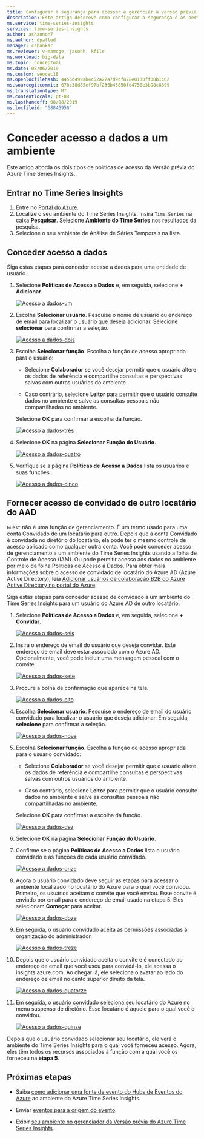 ```yaml
---
title: Configurar a segurança para acessar e gerenciar a versão prévia do Azure Time Series Insights | Microsoft Docs
description: Este artigo descreve como configurar a segurança e as permissões como políticas de gerenciamento de acesso e políticas de acesso a dados para proteger a Versão prévia do Azure Time Series Insights.
ms.service: time-series-insights
services: time-series-insights
author: ashannon7
ms.author: dpalled
manager: cshankar
ms.reviewer: v-mamcge, jasonh, kfile
ms.workload: big-data
ms.topic: conceptual
ms.date: 08/06/2019
ms.custom: seodec18
ms.openlocfilehash: 4455d499ab4c52a27a7d9cf878e8130ff38b1c62
ms.sourcegitcommit: 670c38d85ef97bf236b45850fd4750e3b98c8899
ms.translationtype: MT
ms.contentlocale: pt-BR
ms.lasthandoff: 08/08/2019
ms.locfileid: "68846956"
---
```

# <a name="grant-data-access-to-an-environment"></a>Conceder acesso a dados a um ambiente

Este artigo aborda os dois tipos de políticas de acesso da Versão prévia do Azure Time Series Insights.

## <a name="sign-in-to-time-series-insights"></a>Entrar no Time Series Insights

1. Entre no [Portal do Azure](https://portal.azure.com/).
1. Localize o seu ambiente do Time Series Insights. Insira `Time Series` na caixa **Pesquisar**. Selecione **Ambiente do Time Series** nos resultados da pesquisa.
1. Selecione o seu ambiente de Análise de Séries Temporais na lista.

## <a name="grant-data-access"></a>Conceder acesso a dados

Siga estas etapas para conceder acesso a dados para uma entidade de usuário.

1. Selecione **Políticas de Acesso a Dados** e, em seguida, selecione **+ Adicionar**.

    [![Acesso a dados-um](media/data-access/data-access-one.png)](media/data-access/data-access-one.png#lightbox)

1. Escolha **Selecionar usuário**. Pesquise o nome de usuário ou endereço de email para localizar o usuário que deseja adicionar. Selecione **selecionar** para confirmar a seleção.

    [![Acesso a dados-dois](media/data-access/data-access-two.png)](media/data-access/data-access-two.png#lightbox)

1. Escolha **Selecionar função**. Escolha a função de acesso apropriada para o usuário:

    * Selecione **Colaborador** se você desejar permitir que o usuário altere os dados de referência e compartilhe consultas e perspectivas salvas com outros usuários do ambiente.

    * Caso contrário, selecione **Leitor** para permitir que o usuário consulte dados no ambiente e salve as consultas pessoais não compartilhadas no ambiente.

   Selecione **OK** para confirmar a escolha da função.

    [![Acesso a dados-três](media/data-access/data-access-three.png)](media/data-access/data-access-three.png#lightbox)

1. Selecione **OK** na página **Selecionar Função do Usuário**.

    [![Acesso a dados-quatro](media/data-access/data-access-four.png)](media/data-access/data-access-four.png#lightbox)

1. Verifique se a página **Políticas de Acesso a Dados** lista os usuários e suas funções.

    [![Acesso a dados-cinco](media/data-access/data-access-five.png)](media/data-access/data-access-five.png#lightbox)

## <a name="provide-guest-access-from-another-aad-tenant"></a>Fornecer acesso de convidado de outro locatário do AAD

`Guest` não é uma função de gerenciamento. É um termo usado para uma conta Convidado de um locatário para outro. Depois que a conta Convidado é convidada no diretório do locatário, ela pode ter o mesmo controle de acesso aplicado como qualquer outra conta. Você pode conceder acesso de gerenciamento a um ambiente do Time Series Insights usando a folha de Controle de Acesso (IAM). Ou pode permitir acesso aos dados no ambiente por meio da folha Políticas de Acesso a Dados. Para obter mais informações sobre o acesso de convidado de locatário do Azure AD (Azure Active Directory), leia [Adicionar usuários de colaboração B2B do Azure Active Directory no portal do Azure](https://docs.microsoft.com/azure/active-directory/b2b/add-users-administrator).

Siga estas etapas para conceder acesso de convidado a um ambiente do Time Series Insights para um usuário do Azure AD de outro locatário.

1. Selecione **Políticas de Acesso a Dados** e, em seguida, selecione **+ Convidar**.

    [![Acesso a dados-seis](media/data-access/data-access-six.png)](media/data-access/data-access-six.png#lightbox)

1. Insira o endereço de email do usuário que deseja convidar. Este endereço de email deve estar associado com o Azure AD. Opcionalmente, você pode incluir uma mensagem pessoal com o convite.

    [![Acesso a dados-sete](media/data-access/data-access-seven.png)](media/data-access/data-access-seven.png#lightbox)

1. Procure a bolha de confirmação que aparece na tela.

    [![Acesso a dados-oito](media/data-access/data-access-eight.png)](media/data-access/data-access-eight.png#lightbox)

1. Escolha **Selecionar usuário**. Pesquise o endereço de email do usuário convidado para localizar o usuário que deseja adicionar. Em seguida, **selecione** para confirmar a seleção.

    [![Acesso a dados-nove](media/data-access/data-access-nine.png)](media/data-access/data-access-nine.png#lightbox)

1. Escolha **Selecionar função**. Escolha a função de acesso apropriada para o usuário convidado:

    * Selecione **Colaborador** se você desejar permitir que o usuário altere os dados de referência e compartilhe consultas e perspectivas salvas com outros usuários do ambiente.

    * Caso contrário, selecione **Leitor** para permitir que o usuário consulte dados no ambiente e salve as consultas pessoais não compartilhadas no ambiente.

   Selecione **OK** para confirmar a escolha da função.

    [![Acesso a dados-dez](media/data-access/data-access-ten.png)](media/data-access/data-access-ten.png#lightbox)

1. Selecione **OK** na página **Selecionar Função do Usuário**.

1. Confirme se a página **Políticas de Acesso a Dados** lista o usuário convidado e as funções de cada usuário convidado.

    [![Acesso a dados-onze](media/data-access/data-access-eleven.png)](media/data-access/data-access-eleven.png#lightbox)

1. Agora o usuário convidado deve seguir as etapas para acessar o ambiente localizado no locatário do Azure para o qual você convidou. Primeiro, os usuários aceitam o convite que você enviou. Esse convite é enviado por email para o endereço de email usado na etapa 5. Eles selecionam **Começar** para aceitar.

    [![Acesso a dados-doze](media/data-access/data-access-twelve.png)](media/data-access/data-access-twelve.png#lightbox)

1. Em seguida, o usuário convidado aceita as permissões associadas à organização do administrador.

    [![Acesso a dados-treze](media/data-access/data-access-thirteen.png)](media/data-access/data-access-thirteen.png#lightbox)

1. Depois que o usuário convidado aceita o convite e é conectado ao endereço de email que você usou para convidá-lo, ele acessa o insights.azure.com. Ao chegar lá, ele seleciona o avatar ao lado do endereço de email no canto superior direito da tela.

    [![Acesso a dados-quatorze](media/data-access/data-access-fourteen.png)](media/data-access/data-access-fourteen.png#lightbox)

1. Em seguida, o usuário convidado seleciona seu locatário do Azure no menu suspenso de diretório. Esse locatário é aquele para o qual você o convidou.

    [![Acesso a dados-quinze](media/data-access/data-access-fifteen.png)](media/data-access/data-access-fifteen.png#lightbox)

Depois que o usuário convidado selecionar seu locatário, ele verá o ambiente do Time Series Insights para o qual você forneceu acesso. Agora, eles têm todos os recursos associados à função com a qual você os forneceu na **etapa 5**.

## <a name="next-steps"></a>Próximas etapas

* Saiba [como adicionar uma fonte de evento do Hubs de Eventos do Azure](./time-series-insights-how-to-add-an-event-source-eventhub.md) ao ambiente do Azure Time Series Insights.

* Enviar [eventos para a origem do evento](./time-series-insights-send-events.md).

* Exibir [seu ambiente no gerenciador da Versão prévia do Azure Time Series Insights](./time-series-insights-update-explorer.md).
